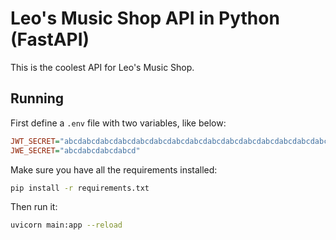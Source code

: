 # Leo's Music Shop API in Python (FastAPI)

This is the coolest API for Leo's Music Shop.

## Running

First define a `.env` file with two variables, like below:

```ini
JWT_SECRET="abcdabcdabcdabcdabcdabcdabcdabcdabcdabcdabcdabcdabcdabcdabcdabcd"
JWE_SECRET="abcdabcdabcdabcd"
```

Make sure you have all the requirements installed:

```sh
pip install -r requirements.txt
```

Then run it:

```sh
uvicorn main:app --reload
```